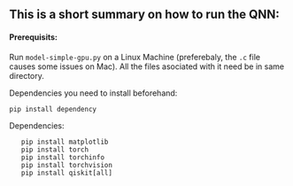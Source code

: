 ## This is a short summary on how to run the QNN: 

#### Prerequisits: 

Run `model-simple-gpu.py` on a Linux Machine (preferebaly, the `.c` file causes some issues on Mac).
All the files asociated with it need be in same directory. 

Dependencies you need to install beforehand:

`pip install dependency`

Dependencies: 

```pip install sklearn
   pip install matplotlib
   pip install torch 
   pip install torchinfo
   pip install torchvision
   pip install qiskit[all]
